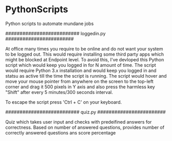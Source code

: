 # PythonScripts
Python scripts to automate mundane jobs


########################## loggedin.py ########################

At office many times you require to be online and do not want your system to be logged out. This would require installing some third party apps which might be blocked at Endpoint level. To avoid this, I've devloped this Python script which would keep you logged in for N amount of time.
The script would require Python 3.x installation and would keep you logged in and statsu as active till the time the script is running. 
The script would hover and move your mouse pointer from anywhere on the screen to the top-left corner and drag it 500 pixels in Y axis and also press the harmless key "Shift" after every 5 minutes/300 seconds interval. 

To escape the script press 'Ctrl + C' on your keyboard. 


########################## quiz.py ########################

Quiz which takes user input and checks with predeifined answers for correctness. 
Based on number of answered questions, provides number of correctly answered questions ans score percentage
